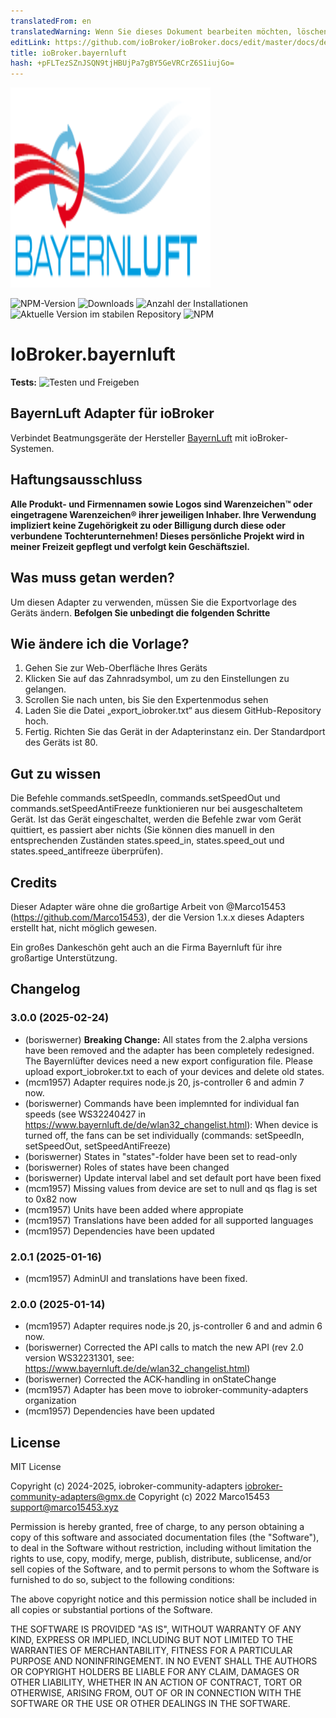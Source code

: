 ```yaml
---
translatedFrom: en
translatedWarning: Wenn Sie dieses Dokument bearbeiten möchten, löschen Sie bitte das Feld "translationsFrom". Andernfalls wird dieses Dokument automatisch erneut übersetzt
editLink: https://github.com/ioBroker/ioBroker.docs/edit/master/docs/de/adapterref/iobroker.bayernluft/README.md
title: ioBroker.bayernluft
hash: +pFLTezSZnJSQN9tjHBUjPa7gBY5GeVRCrZ6S1iujGo=
---
```

![Logo](../../../en/adapterref/iobroker.bayernluft/admin/bayernluft.png)

![NPM-Version](https://img.shields.io/npm/v/iobroker.bayernluft.svg)
![Downloads](https://img.shields.io/npm/dm/iobroker.bayernluft.svg)
![Anzahl der Installationen](https://iobroker.live/badges/bayernluft-installed.svg)
![Aktuelle Version im stabilen Repository](https://iobroker.live/badges/bayernluft-stable.svg)
![NPM](https://nodei.co/npm/iobroker.bayernluft.png?downloads=true)

# IoBroker.bayernluft
**Tests:** ![Testen und Freigeben](https://github.com/iobroker-community-adapters/ioBroker.bayernluft/workflows/Test%20and%20Release/badge.svg)

## BayernLuft Adapter für ioBroker
Verbindet Beatmungsgeräte der Hersteller [BayernLuft](https://www.bayernluft.de/) mit ioBroker-Systemen.

## Haftungsausschluss
**Alle Produkt- und Firmennamen sowie Logos sind Warenzeichen™ oder eingetragene Warenzeichen® ihrer jeweiligen Inhaber. Ihre Verwendung impliziert keine Zugehörigkeit zu oder Billigung durch diese oder verbundene Tochterunternehmen! Dieses persönliche Projekt wird in meiner Freizeit gepflegt und verfolgt kein Geschäftsziel.**

## Was muss getan werden?
Um diesen Adapter zu verwenden, müssen Sie die Exportvorlage des Geräts ändern.
**Befolgen Sie unbedingt die folgenden Schritte**

## Wie ändere ich die Vorlage?
1. Gehen Sie zur Web-Oberfläche Ihres Geräts
2. Klicken Sie auf das Zahnradsymbol, um zu den Einstellungen zu gelangen.
3. Scrollen Sie nach unten, bis Sie den Expertenmodus sehen
4. Laden Sie die Datei „export_iobroker.txt“ aus diesem GitHub-Repository hoch.
8. Fertig. Richten Sie das Gerät in der Adapterinstanz ein. Der Standardport des Geräts ist 80.

## Gut zu wissen
Die Befehle commands.setSpeedIn, commands.setSpeedOut und commands.setSpeedAntiFreeze funktionieren nur bei ausgeschaltetem Gerät. Ist das Gerät eingeschaltet, werden die Befehle zwar vom Gerät quittiert, es passiert aber nichts (Sie können dies manuell in den entsprechenden Zuständen states.speed_in, states.speed_out und states.speed_antifreeze überprüfen).

## Credits
Dieser Adapter wäre ohne die großartige Arbeit von @Marco15453 (https://github.com/Marco15453), der die Version 1.x.x dieses Adapters erstellt hat, nicht möglich gewesen.

Ein großes Dankeschön geht auch an die Firma Bayernluft für ihre großartige Unterstützung.

## Changelog
<!--
	Placeholder for the next version (at the beginning of the line):
    ### **WORK IN PROGRESS**
-->
### 3.0.0 (2025-02-24)
* (boriswerner) **Breaking Change:** All states from the 2.alpha versions have been removed and the adapter has been completely redesigned. The Bayernlüfter devices need a new export configuration file. Please upload export_iobroker.txt to each of your devices and delete old states.
* (mcm1957) Adapter requires node.js 20, js-controller 6 and admin 7 now.
* (boriswerner) Commands have been implemnted for individual fan speeds (see  WS32240427 in https://www.bayernluft.de/de/wlan32_changelist.html):
    When device is turned off, the fans can be set individually (commands: setSpeedIn, setSpeedOut, setSpeedAntiFreeze)
* (boriswerner) States in "states"-folder have been set to read-only
* (boriswerner) Roles of states have been changed
* (boriswerner) Update interval label and set default port have been fixed
* (mcm1957) Missing values from device are set to null and qs flag is set to 0x82 now
* (mcm1957) Units have been added where appropiate
* (mcm1957) Translations have been added for all supported languages
* (mcm1957) Dependencies have been updated

### 2.0.1 (2025-01-16)
* (mcm1957) AdminUI and translations have been fixed.

### 2.0.0 (2025-01-14)
* (mcm1957) Adapter requires node.js 20, js-controller 6 and and admin 6 now.
* (boriswerner) Corrected the API calls to match the new API (rev 2.0 version WS32231301, see: https://www.bayernluft.de/de/wlan32_changelist.html)
* (boriswerner) Corrected the ACK-handling in onStateChange
* (mcm1957) Adapter has been move to iobroker-community-adapters organization
* (mcm1957) Dependencies have been updated

## License
MIT License

Copyright (c) 2024-2025, iobroker-community-adapters <iobroker-community-adapters@gmx.de>
Copyright (c) 2022 Marco15453 <support@marco15453.xyz>

Permission is hereby granted, free of charge, to any person obtaining a copy
of this software and associated documentation files (the "Software"), to deal
in the Software without restriction, including without limitation the rights
to use, copy, modify, merge, publish, distribute, sublicense, and/or sell
copies of the Software, and to permit persons to whom the Software is
furnished to do so, subject to the following conditions:

The above copyright notice and this permission notice shall be included in all
copies or substantial portions of the Software.

THE SOFTWARE IS PROVIDED "AS IS", WITHOUT WARRANTY OF ANY KIND, EXPRESS OR
IMPLIED, INCLUDING BUT NOT LIMITED TO THE WARRANTIES OF MERCHANTABILITY,
FITNESS FOR A PARTICULAR PURPOSE AND NONINFRINGEMENT. IN NO EVENT SHALL THE
AUTHORS OR COPYRIGHT HOLDERS BE LIABLE FOR ANY CLAIM, DAMAGES OR OTHER
LIABILITY, WHETHER IN AN ACTION OF CONTRACT, TORT OR OTHERWISE, ARISING FROM,
OUT OF OR IN CONNECTION WITH THE SOFTWARE OR THE USE OR OTHER DEALINGS IN THE
SOFTWARE.